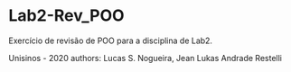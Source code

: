 # Lab2-Rev_POO

Exercício de revisão de POO para a disciplina de Lab2.

Unisinos - 2020
authors: Lucas S. Nogueira, Jean Lukas Andrade Restelli

